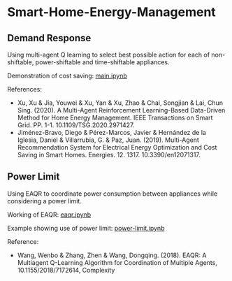 # Smart-Home-Energy-Management

## Demand Response
Using multi-agent Q learning to select best possible action for each of non-shiftable, power-shiftable and time-shiftable appliances.

Demonstration of cost saving: [main.ipynb](main.ipynb)

References: 
- Xu, Xu & Jia, Youwei & Xu, Yan & Xu, Zhao & Chai, Songjian & Lai, Chun Sing. (2020). A Multi-Agent Reinforcement Learning-Based Data-Driven Method for Home Energy Management. IEEE Transactions on Smart Grid. PP. 1-1. 10.1109/TSG.2020.2971427.
- Jiménez-Bravo, Diego & Pérez-Marcos, Javier & Hernández de la Iglesia, Daniel & Villarrubia, G. & Paz, Juan. (2019). Multi-Agent Recommendation System for Electrical Energy Optimization and Cost Saving in Smart Homes. Energies. 12. 1317. 10.3390/en12071317. 

## Power Limit
Using EAQR to coordinate power consumption between appliances while considering a power limit.

Working of EAQR: [eaqr.ipynb](eaqr.ipynb)

Example showing use of power limit: [power-limit.ipynb](power-limit.ipynb)

Reference:
- Wang, Wenbo & Zhang, Zhen & Wang, Dongqing. (2018). EAQR: A Multiagent Q-Learning Algorithm for Coordination of Multiple Agents, 10.1155/2018/7172614, Complexity
